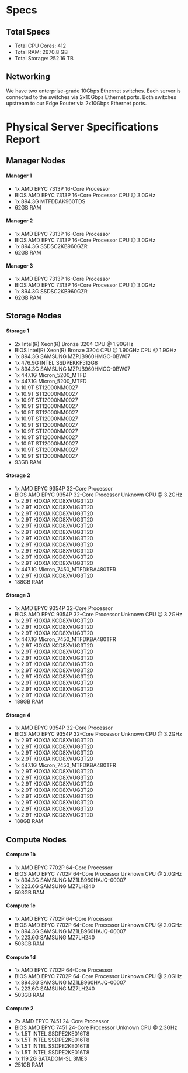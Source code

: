 # Specs


## Total Specs
- Total CPU Cores: 412
- Total RAM: 2670.8 GB
- Total Storage: 252.16 TB

## Networking
We have two enterprise-grade 10Gbps Ethernet switches.
Each server is connected to the switches via 2x10Gbps Ethernet ports.
Both switches upstream to our Edge Router via 2x10Gbps Ethernet ports.



# Physical Server Specifications Report

## Manager Nodes

#### Manager 1
- 1x AMD EPYC 7313P 16-Core Processor
- BIOS AMD EPYC 7313P 16-Core Processor                 CPU @ 3.0GHz
- 1x 894.3G MTFDDAK960TDS
- 62GB RAM


#### Manager 2
- 1x AMD EPYC 7313P 16-Core Processor
- BIOS AMD EPYC 7313P 16-Core Processor                 CPU @ 3.0GHz
- 1x 894.3G SSDSC2KB960GZR
- 62GB RAM


#### Manager 3
- 1x AMD EPYC 7313P 16-Core Processor
- BIOS AMD EPYC 7313P 16-Core Processor                 CPU @ 3.0GHz
- 1x 894.3G SSDSC2KB960GZR
- 62GB RAM


## Storage Nodes

#### Storage 1
- 2x Intel(R) Xeon(R) Bronze 3204 CPU @ 1.90GHz
- BIOS Intel(R) Xeon(R) Bronze 3204 CPU @ 1.90GHz  CPU @ 1.9GHz
- 1x 894.3G SAMSUNG MZPJB960HMGC-0BW07
- 1x 476.9G INTEL SSDPEKKF512G8
- 1x 894.3G SAMSUNG MZPJB960HMGC-0BW07
- 1x 447.1G Micron_5200_MTFD
- 1x 447.1G Micron_5200_MTFD
- 1x 10.9T ST12000NM0027
- 1x 10.9T ST12000NM0027
- 1x 10.9T ST12000NM0027
- 1x 10.9T ST12000NM0027
- 1x 10.9T ST12000NM0027
- 1x 10.9T ST12000NM0027
- 1x 10.9T ST12000NM0027
- 1x 10.9T ST12000NM0027
- 1x 10.9T ST12000NM0027
- 1x 10.9T ST12000NM0027
- 1x 10.9T ST12000NM0027
- 1x 10.9T ST12000NM0027
- 93GB RAM


#### Storage 2
- 1x AMD EPYC 9354P 32-Core Processor
- BIOS AMD EPYC 9354P 32-Core Processor Unknown CPU @ 3.2GHz
- 1x 2.9T KIOXIA KCD8XVUG3T20
- 1x 2.9T KIOXIA KCD8XVUG3T20
- 1x 2.9T KIOXIA KCD8XVUG3T20
- 1x 2.9T KIOXIA KCD8XVUG3T20
- 1x 2.9T KIOXIA KCD8XVUG3T20
- 1x 2.9T KIOXIA KCD8XVUG3T20
- 1x 2.9T KIOXIA KCD8XVUG3T20
- 1x 2.9T KIOXIA KCD8XVUG3T20
- 1x 2.9T KIOXIA KCD8XVUG3T20
- 1x 2.9T KIOXIA KCD8XVUG3T20
- 1x 2.9T KIOXIA KCD8XVUG3T20
- 1x 447.1G Micron_7450_MTFDKBA480TFR
- 1x 2.9T KIOXIA KCD8XVUG3T20
- 188GB RAM


#### Storage 3
- 1x AMD EPYC 9354P 32-Core Processor
- BIOS AMD EPYC 9354P 32-Core Processor Unknown CPU @ 3.2GHz
- 1x 2.9T KIOXIA KCD8XVUG3T20
- 1x 2.9T KIOXIA KCD8XVUG3T20
- 1x 2.9T KIOXIA KCD8XVUG3T20
- 1x 447.1G Micron_7450_MTFDKBA480TFR
- 1x 2.9T KIOXIA KCD8XVUG3T20
- 1x 2.9T KIOXIA KCD8XVUG3T20
- 1x 2.9T KIOXIA KCD8XVUG3T20
- 1x 2.9T KIOXIA KCD8XVUG3T20
- 1x 2.9T KIOXIA KCD8XVUG3T20
- 1x 2.9T KIOXIA KCD8XVUG3T20
- 1x 2.9T KIOXIA KCD8XVUG3T20
- 1x 2.9T KIOXIA KCD8XVUG3T20
- 1x 2.9T KIOXIA KCD8XVUG3T20
- 188GB RAM


#### Storage 4
- 1x AMD EPYC 9354P 32-Core Processor
- BIOS AMD EPYC 9354P 32-Core Processor Unknown CPU @ 3.2GHz
- 1x 2.9T KIOXIA KCD8XVUG3T20
- 1x 2.9T KIOXIA KCD8XVUG3T20
- 1x 2.9T KIOXIA KCD8XVUG3T20
- 1x 2.9T KIOXIA KCD8XVUG3T20
- 1x 447.1G Micron_7450_MTFDKBA480TFR
- 1x 2.9T KIOXIA KCD8XVUG3T20
- 1x 2.9T KIOXIA KCD8XVUG3T20
- 1x 2.9T KIOXIA KCD8XVUG3T20
- 1x 2.9T KIOXIA KCD8XVUG3T20
- 1x 2.9T KIOXIA KCD8XVUG3T20
- 1x 2.9T KIOXIA KCD8XVUG3T20
- 1x 2.9T KIOXIA KCD8XVUG3T20
- 1x 2.9T KIOXIA KCD8XVUG3T20
- 188GB RAM


## Compute Nodes

#### Compute 1b
- 1x AMD EPYC 7702P 64-Core Processor
- BIOS AMD EPYC 7702P 64-Core Processor                Unknown CPU @ 2.0GHz
- 1x 894.3G SAMSUNG MZ1LB960HAJQ-00007
- 1x 223.6G SAMSUNG MZ7LH240
- 503GB RAM


#### Compute 1c
- 1x AMD EPYC 7702P 64-Core Processor
- BIOS AMD EPYC 7702P 64-Core Processor                Unknown CPU @ 2.0GHz
- 1x 894.3G SAMSUNG MZ1LB960HAJQ-00007
- 1x 223.6G SAMSUNG MZ7LH240
- 503GB RAM


#### Compute 1d
- 1x AMD EPYC 7702P 64-Core Processor
- BIOS AMD EPYC 7702P 64-Core Processor                Unknown CPU @ 2.0GHz
- 1x 894.3G SAMSUNG MZ1LB960HAJQ-00007
- 1x 223.6G SAMSUNG MZ7LH240
- 503GB RAM


#### Compute 2
- 2x AMD EPYC 7451 24-Core Processor
- BIOS AMD EPYC 7451 24-Core Processor                 Unknown CPU @ 2.3GHz
- 1x 1.5T INTEL SSDPE2KE016T8
- 1x 1.5T INTEL SSDPE2KE016T8
- 1x 1.5T INTEL SSDPE2KE016T8
- 1x 1.5T INTEL SSDPE2KE016T8
- 1x 119.2G SATADOM-SL 3ME3
- 251GB RAM

